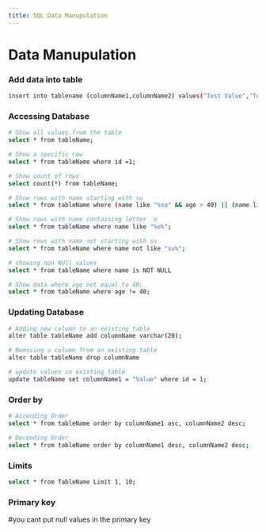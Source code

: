 ```yaml
---
title: SQL Data Manupulation 
---
```


# Data Manupulation

### Add data into table
```bash
insert into tablename (columnName1,columnName2) values("Test Value","Test Value2")
```

### Accessing Database
```bash
# Show all values from the table
select * from tableName;

# Show a specific row
select * from tableName where id =1;

# Show count of rows
select count(*) from tableName;

# Show rows with name starting with su 
select * from tableName where (name like "%su" && age > 40) || (name like "%su" && age < 40) ;

# Show rows with name containing letter  o
select * from tableName where name like "%o%";

# Show rows with name not starting with su
select * from tableName where name not like "su%";

# showing non NUll values
select * from tableName where name is NOT NULL

# Show data where age not equal to 40;
select * from tableName where age != 40;
```

### Updating Database
```bash
# Adding new column to an existing table 
alter table tableName add columnName varchar(20); 

# Removing a column from an existing table
alter table tableName drop columnName

# update values in existing table
update tableName set columnName1 = "Value" where id = 1;
```

### Order  by
```bash
# Accending Order
select * from tableName order by columnName1 asc, columnName2 desc;

# Decending Order
select * from tableName order by columnName1 desc, columnName2 desc;
```

### Limits 
```bash
select * from TableName Limit 1, 10;
```

### Primary key
#you cant put null values in the primary key
```bash
```
